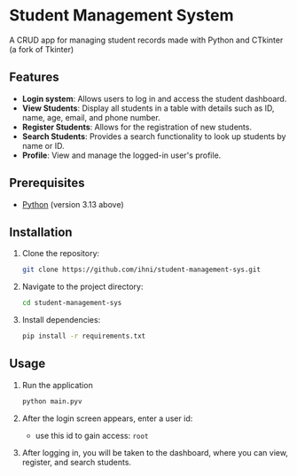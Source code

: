 # Student Management System
A CRUD app for managing student records made with Python and CTkinter (a fork of Tkinter)

## Features
- **Login system**: Allows users to log in and access the student dashboard.
- **View Students**: Display all students in a table with details such as ID, name, age, email, and phone number.
- **Register Students**: Allows for the registration of new students.
- **Search Students**: Provides a search functionality to look up students by name or ID.
- **Profile**: View and manage the logged-in user's profile.

## Prerequisites
- [Python](https://www.python.org/downloads/) (version 3.13 above)

## Installation

1. Clone the repository:
    ```bash
    git clone https://github.com/ihni/student-management-sys.git
    ```

2. Navigate to the project directory:
    ```bash
    cd student-management-sys
    ```
3. Install dependencies:
    ```bash
    pip install -r requirements.txt

## Usage
1. Run the application
    ```bash
    python main.pyv
    ```
2. After the login screen appears, enter a user id:
    - use this id to gain access: `root`

3. After logging in, you will be taken to the dashboard, where you can view, register, and search students.
